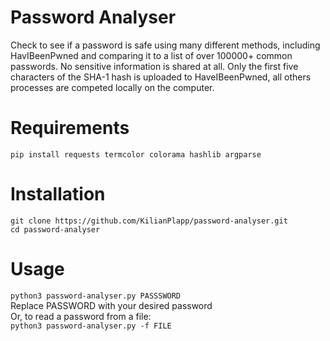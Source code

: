 # Password Analyser
Check to see if a password is safe using many different methods, including HavIBeenPwned and comparing it to a list of over 100000+ common passwords.
No sensitive information is shared at all. Only the first five characters of the SHA-1 hash is uploaded to HaveIBeenPwned, all others processes are competed locally on the computer.

# Requirements
`pip install requests termcolor colorama hashlib argparse`

# Installation
`git clone https://github.com/KilianPlapp/password-analyser.git`  
`cd password-analyser`  

# Usage
`python3 password-analyser.py PASSSWORD`   
Replace PASSWORD with your desired password  
Or, to read a password from a file:  
`python3 password-analyser.py -f FILE`   
